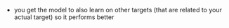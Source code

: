 - you get the model to also learn on other targets (that are related to your actual target) so it performs better